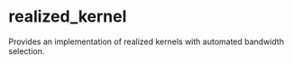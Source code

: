 # realized_kernel
Provides an implementation of realized kernels with automated bandwidth selection.
